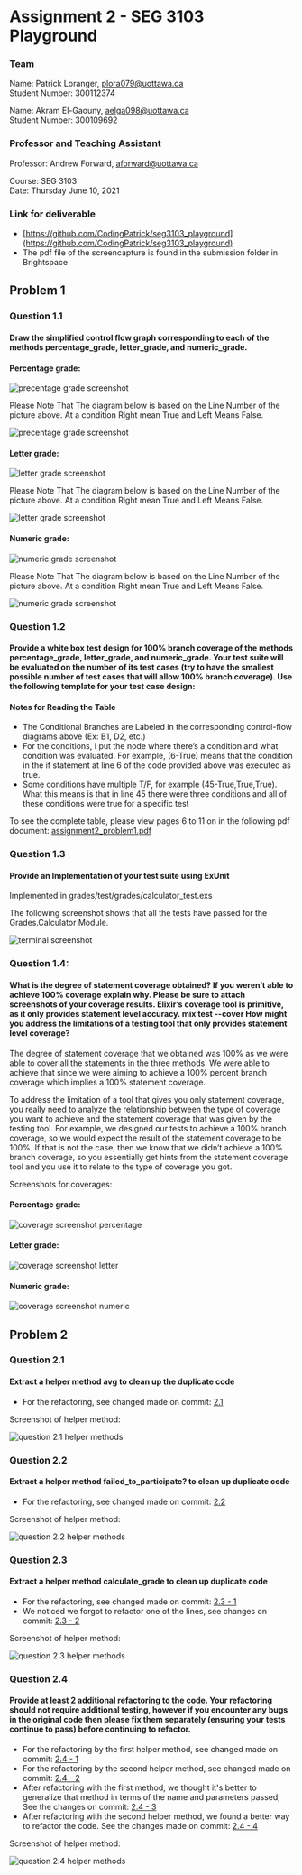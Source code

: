 # Assignment 2 - SEG 3103 Playground

### Team

Name: Patrick Loranger, plora079@uottawa.ca<br>
Student Number: 300112374<br>

Name: Akram El-Gaouny, aelga098@uottawa.ca<br>
Student Number: 300109692

### Professor and Teaching Assistant

Professor: Andrew Forward, aforward@uottawa.ca<br>

Course: SEG 3103<br>
Date: Thursday June 10, 2021

### Link for deliverable

* [https://github.com/CodingPatrick/seg3103_playground](https://github.com/CodingPatrick/seg3103_playground)
* The pdf file of the screencapture is found in the submission folder in Brightspace

## Problem 1

### Question 1.1
#### Draw the simplified control flow graph corresponding to each of the methods percentage_grade, letter_grade, and numeric_grade.

#### Percentage grade:

![precentage grade screenshot](assets/percentage_grade.png)

Please Note That The diagram below is based on the Line Number of the picture above.
At a condition Right mean True and Left Means False.

![precentage grade screenshot](assets/percentage_grade_diagram.png)

#### Letter grade:

![letter grade screenshot](assets/letter_grade.png)

Please Note That The diagram below is based on the Line Number of the picture above.
At a condition Right mean True and Left Means False.

![letter grade screenshot](assets/letter_grade_diagram.png)

#### Numeric grade:

![numeric grade screenshot](assets/numeric_grade.png)

Please Note That The diagram below is based on the Line Number of the picture above.
At a condition Right mean True and Left Means False.

![numeric grade screenshot](assets/numeric_grade_diagram.png)

### Question 1.2
#### Provide a white box test design for 100% branch coverage of	the methods percentage_grade, letter_grade, and numeric_grade. Your test suite will be evaluated	on the	number of its	test cases (try to have the smallest possible number of test cases	that will allow	 100% branch	coverage). Use the following template for	 your test case	design:

#### Notes for Reading the Table

* The Conditional Branches are Labeled in the corresponding control-flow diagrams above (Ex: B1, D2, etc.)
* For the conditions, I put the node where there’s a condition and what condition was evaluated. For example, (6-True) means that the condition in the if statement at line 6 of the code provided above was executed as true.
* Some conditions have multiple T/F, for example (45-True,True,True). What this means is that in line 45 there were three conditions and all of these conditions were true for a specific test

To see the complete table, please view pages 6 to 11 on in the following pdf document: [assignment2_problem1.pdf](assignment2_problem1.pdf)

### Question 1.3
#### Provide an Implementation of your test suite using ExUnit

Implemented in grades/test/grades/calculator_test.exs

The following screenshot shows that all the tests have passed for the Grades.Calculator Module.

![terminal screenshot](assets/terminal.png)

### Question 1.4:  
#### What is the degree of statement coverage obtained? If you weren’t able to achieve 100% coverage explain why. Please be sure to attach screenshots of your coverage results. Elixir’s coverage tool is primitive, as it only provides statement level accuracy. mix test --cover How might you address the limitations of a testing tool that only provides statement level coverage?

The degree of statement coverage that we obtained was 100% as we were able to cover all the statements in the three methods. We were able to achieve that since we were aiming to achieve a 100% percent branch coverage which implies a 100% statement coverage.

To address the limitation of a tool that gives you only statement coverage, you really need to analyze the relationship between the type of coverage you want to achieve and the statement coverage that was given by the testing tool. For example, we designed our tests to achieve a 100% branch coverage, so we would expect the result of the statement coverage to be 100%. If that is not the case, then we know that we didn’t achieve a 100% branch coverage, so you essentially get hints from the statement coverage tool and you use it to relate to the type of coverage you got.

Screenshots for coverages:

#### Percentage grade:

![coverage screenshot percentage](assets/coverage_percentage.png)

#### Letter grade: 

![coverage screenshot letter](assets/coverage_letter.png)

#### Numeric grade:

![coverage screenshot numeric](assets/coverage_numeric.png)

## Problem 2

### Question 2.1
#### Extract a helper method avg to clean up the duplicate code

* For the refactoring, see changed made on commit: [2.1](https://github.com/CodingPatrick/seg3103_playground/commit/c0cf11fda5dec44e1967f77384103ff19eaf61a3#diff-e4af7700659190dcf094daede863a09f5533c5e3d74c1eea4679f71c94c394c9)

Screenshot of helper method:

![question 2.1 helper methods](assets/problem2_question1.png)

### Question 2.2
#### Extract a helper method failed_to_participate? to clean up duplicate code

* For the refactoring, see changed made on commit: [2.2](https://github.com/CodingPatrick/seg3103_playground/commit/3a1ffdd0533ce0dba98caa200906af72381906fb#diff-e4af7700659190dcf094daede863a09f5533c5e3d74c1eea4679f71c94c394c9)

Screenshot of helper method:

![question 2.2 helper methods](assets/problem2_question2.png)

### Question 2.3
#### Extract a helper method calculate_grade to clean up duplicate code

* For the refactoring, see changed made on commit: [2.3 - 1](https://github.com/CodingPatrick/seg3103_playground/commit/1084c5545c07711eeb9d814dcfc1eaf75b674995#diff-e4af7700659190dcf094daede863a09f5533c5e3d74c1eea4679f71c94c394c9)
* We noticed we forgot to refactor one of the lines, see changes on commit: [2.3 - 2](https://github.com/CodingPatrick/seg3103_playground/commit/411dae4529a75881b8ff3735a06c5fa2a95d6c0d#diff-e4af7700659190dcf094daede863a09f5533c5e3d74c1eea4679f71c94c394c9)

Screenshot of helper method:

![question 2.3 helper methods](assets/problem2_question3.png)

### Question 2.4 
#### Provide at least 2 additional refactoring to the code. Your refactoring should not require additional testing, however if you encounter any bugs in the original code then please fix them separately (ensuring your tests continue to pass) before continuing to refactor.

* For the refactoring by the first helper method, see changed made on commit: [2.4 - 1](https://github.com/CodingPatrick/seg3103_playground/commit/0e30a057576bab30cf12fca4f5445d22e475ad1d#diff-e4af7700659190dcf094daede863a09f5533c5e3d74c1eea4679f71c94c394c9)
* For the refactoring by the second helper method, see changed made on commit: [2.4 - 2](https://github.com/CodingPatrick/seg3103_playground/commit/5f35b7a82c9922f8927e1bddd76eea1150e34943#diff-e4af7700659190dcf094daede863a09f5533c5e3d74c1eea4679f71c94c394c9)
* After refactoring with the first method, we thought it's better to generalize that method in terms of the name and parameters passed, See the changes on commit: [2.4 - 3](https://github.com/CodingPatrick/seg3103_playground/commit/5cf35b8baaa2fda4daa2de122d3cb8afea6483de)
* After refactoring with the second helper method, we found a better way to refactor the code. See the changes made on commit: [2.4 - 4](https://github.com/CodingPatrick/seg3103_playground/commit/70029cfb93dd8e84d08661af5d5bb9018400473f#diff-e4af7700659190dcf094daede863a09f5533c5e3d74c1eea4679f71c94c394c9)


Screenshot of helper method:

![question 2.4 helper methods](assets/problem2_question4.png)
